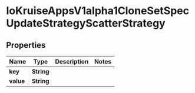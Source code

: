 
# IoKruiseAppsV1alpha1CloneSetSpecUpdateStrategyScatterStrategy

## Properties
Name | Type | Description | Notes
------------ | ------------- | ------------- | -------------
**key** | **String** |  | 
**value** | **String** |  | 



